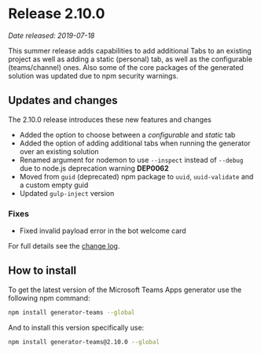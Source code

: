 # Release 2.10.0

*Date released: 2019-07-18*

This summer release adds capabilities to add additional Tabs to an existing project as well as adding a static (personal) tab, as well as the configurable (teams/channel) ones. Also some of the core packages of the generated solution was updated due to npm security warnings.

## Updates and changes

The 2.10.0 release introduces these new features and changes

* Added the option to choose between a *configurable* and *static* tab
* Added the option of adding additional tabs when running the generator over an existing solution
* Renamed argument for nodemon to use `--inspect` instead of `--debug` due to node.js deprecation warning **DEP0062**
* Moved from `guid` (deprecated) npm package to `uuid`, `uuid-validate` and a custom empty guid
* Updated `gulp-inject` version

### Fixes

* Fixed invalid payload error in the bot welcome card

For full details see the [change log](https://github.com/pnp/generator-teams/blob/a373629f98b398553c51d68ad135d7fd5447a540/CHANGELOG.md).

## How to install

To get the latest version of the Microsoft Teams Apps generator use the following npm command:

``` bash
npm install generator-teams --global
```

And to install this version specifically use:

``` bash
npm install generator-teams@2.10.0 --global
```
